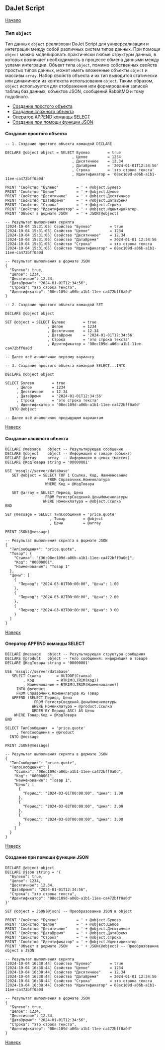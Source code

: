 ## DaJet Script

[Начало](https://github.com/zhichkin/dajet/tree/main/doc/dajet-script/README.md)

### Тип ```object```

Тип данных ```object``` реализован DaJet Script для универсализации и интеграции между собой различных систем типов данных. При помощи ```object``` можно моделировать практически любые структуры данных, в которых возникает необходимость в процессе обмена данными между узлами интеграции. Объект типа ```object```, помимо собственных свойств простых типов данных, может иметь вложенные объекты ```object``` и массивы ```array```. Набор свойств объекта и их тип выводится статически или динамичеси из контекста использования ```object```. Таким образом, ```object``` используется для отображения или формирования записей таблиц баз данных, объектов JSON, сообщений RabbitMQ и тому подобного. 

- [Создание простого объекта](#создание-простого-объекта)
- [Создание сложного объекта](#создание-сложного-объекта)
- [Оператор APPEND команды SELECT](#оператор-append-команды-select)
- [Создание при помощи функции JSON](#создание-при-помощи-функции-json)

#### Создание простого объекта

```TSQL
-- 1. Создание простого объекта командой DECLARE

DECLARE @object object = SELECT Булево        = true
                              , Целое         = 1234
                              , Десятичное    = 12.34
                              , ДатаВремя     = '2024-01-01T12:34:56'
                              , Строка        = 'это строка текста'
                              , Идентификатор = '08ec109d-a06b-a1b1-11ee-ca472bff0a0d'

PRINT 'Свойство "Булево"        = ' + @object.Булево
PRINT 'Свойство "Целое"         = ' + @object.Целое
PRINT 'Свойство "Десятичное"    = ' + @object.Десятичное
PRINT 'Свойство "ДатаВремя"     = ' + @object.ДатаВремя
PRINT 'Свойство "Строка"        = ' + @object.Строка
PRINT 'Свойство "Идентификатор" = ' + @object.Идентификатор
PRINT 'Объект в формате JSON    = ' + JSON(@object)

-- Результат выполнения скрипта
[2024-10-04 15:31:05] Свойство "Булево"        = true
[2024-10-04 15:31:05] Свойство "Целое"         = 1234
[2024-10-04 15:31:05] Свойство "Десятичное"    = 12.34
[2024-10-04 15:31:05] Свойство "ДатаВремя"     = 2024-01-01 12:34:56
[2024-10-04 15:31:05] Свойство "Строка"        = это строка текста
[2024-10-04 15:31:05] Свойство "Идентификатор" = 08ec109d-a06b-a1b1-11ee-ca472bff0a0d

-- Результат выполнения в формате JSON
{
  "Булево": true,
  "Целое": 1234,
  "Десятичное": 12.34,
  "ДатаВремя": "2024-01-01T12:34:56",
  "Строка": "это строка текста",
  "Идентификатор": "08ec109d-a06b-a1b1-11ee-ca472bff0a0d"
}
```

```TSQL
-- 2. Создание простого объекта командой SET

DECLARE @object object

SET @object = SELECT Булево        = true
                   , Целое         = 1234
                   , Десятичное    = 12.34
                   , ДатаВремя     = '2024-01-01T12:34:56'
                   , Строка        = 'это строка текста'
                   , Идентификатор = '08ec109d-a06b-a1b1-11ee-ca472bff0a0d'

-- Далее всё аналогично первому варианту
```

```TSQL
-- 3. Создание простого объекта командой SELECT...INTO

DECLARE @object object

SELECT Булево        = true
     , Целое         = 1234
     , Десятичное    = 12.34
     , ДатаВремя     = '2024-01-01T12:34:56'
     , Строка        = 'это строка текста'
     , Идентификатор = '08ec109d-a06b-a1b1-11ee-ca472bff0a0d'
  INTO @object

-- Далее всё аналогично предыдущим вариантам
```

[Наверх](#тип-object)

#### Создание сложного объекта

```TSQL
DECLARE @message   object -- Результирующее сообщение
DECLARE @object    object -- Информация о товаре (объект)
DECLARE @array     array  -- Информация о ценах (массив)
DECLARE @КодТовара string = '00000001'

USE 'mssql://server/database'
   SET @object = SELECT TOP 1 Ссылка, Код, Наименование
                   FROM Справочник.Номенклатура
                  WHERE Код = @КодТовара

   SET @array = SELECT Период, Цена
                  FROM РегистрСведений.ЦеныНоменклатуры
                 WHERE Номенклатура = @object.Ссылка
END

SET @message = SELECT ТипСообщения = 'price.quote'
                    , Товар        = @object
                    , Цены         = @array

PRINT JSON(@message)

-- Результат выполнения скрипта в формате JSON
{
  "ТипСообщения": "price.quote",
  "Товар": {
    "Ссылка": "{36:08ec109d-a06b-a1b1-11ee-ca472bff0a0d}",
    "Код": "00000001",
    "Наименование": "Товар 1"
  },
  "Цены": [
    {
      "Период": "2024-03-01T00:00:00", "Цена": 1.00
    },
    {
      "Период": "2024-03-02T00:00:00", "Цена": 2.00
    },
    {
      "Период": "2024-03-03T00:00:00", "Цена": 3.00
    }
  ]
}
```

[Наверх](#тип-object)

#### Оператор APPEND команды SELECT

```TSQL
DECLARE @message   object -- Результирующая структура сообщения
DECLARE @product   object -- Тело сообщения: информация о товаре
DECLARE @КодТовара string = '00000001'

USE 'mssql://server/database'
   SELECT Ссылка       = UUIDOF(Ссылка)
        , Код          = RTRIM(LTRIM(Код))
        , Наименование = RTRIM(LTRIM(Наименование))
     INTO @product
     FROM Справочник.Номенклатура AS Товар
   APPEND (SELECT Период, Цена
             FROM РегистрСведений.ЦеныНоменклатуры
            WHERE Номенклатура = @product.Ссылка
            ORDER BY Период ASC) AS Цены
    WHERE Товар.Код = @КодТовара
END

SELECT ТипСообщения  = 'price.quote'
     , ТелоСообщения = @product
  INTO @message

PRINT JSON(@message)

-- Результат выполнения скрипта в формате JSON
{
  "ТипСообщения": "price.quote",
  "ТелоСообщения": {
    "Ссылка": "08ec109d-a06b-a1b1-11ee-ca472bff0a0d",
    "Код": "00000001",
    "Наименование": "Товар 1",
    "Цены": [
      {
        "Период": "2024-03-01T00:00:00", "Цена": 1.00
      },
      {
        "Период": "2024-03-02T00:00:00", "Цена": 2.00
      },
      {
        "Период": "2024-03-03T00:00:00", "Цена": 3.00
      }
    ]
  }
}
```

[Наверх](#тип-object)

#### Создание при помощи функции JSON

```TSQL
DECLARE @object object
DECLARE @json string = '{
  "Булево": true,
  "Целое": 1234,
  "Десятичное": 12.34,
  "ДатаВремя": "2024-01-01T12:34:56",
  "Строка": "это строка текста",
  "Идентификатор": "08ec109d-a06b-a1b1-11ee-ca472bff0a0d"
}'

SET @object = JSON(@json) -- Преобразование JSON в object

PRINT 'Свойство "Булево"        = ' + @object.Булево
PRINT 'Свойство "Целое"         = ' + @object.Целое
PRINT 'Свойство "Десятичное"    = ' + @object.Десятичное
PRINT 'Свойство "ДатаВремя"     = ' + @object.ДатаВремя
PRINT 'Свойство "Строка"        = ' + @object.Строка
PRINT 'Свойство "Идентификатор" = ' + @object.Идентификатор
PRINT 'Объект в формате JSON    = ' + JSON(@object) -- Преобразование object в JSON

-- Результат выполнения скрипта
[2024-10-04 16:38:44] Свойство "Булево"        = true
[2024-10-04 16:38:44] Свойство "Целое"         = 1234
[2024-10-04 16:38:44] Свойство "Десятичное"    = 12.34
[2024-10-04 16:38:44] Свойство "ДатаВремя"     = 2024-01-01 12:34:56
[2024-10-04 16:38:44] Свойство "Строка"        = это строка текста
[2024-10-04 16:38:44] Свойство "Идентификатор" = 08ec109d-a06b-a1b1-11ee-ca472bff0a0d

-- Результат выполнения в формате JSON
{
  "Булево": true,
  "Целое": 1234,
  "Десятичное": 12.34,
  "ДатаВремя": "2024-01-01T12:34:56",
  "Строка": "это строка текста",
  "Идентификатор": "08ec109d-a06b-a1b1-11ee-ca472bff0a0d"
}
```

[Наверх](#тип-object)
